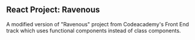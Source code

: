 ## React Project: Ravenous

A modified version of "Ravenous" project from Codeacademy's Front End track which uses functional components instead of class components.
